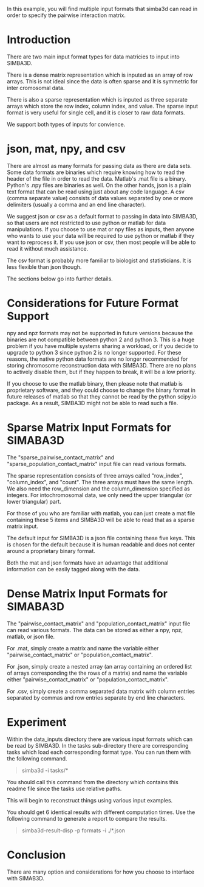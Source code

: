 In this example, you will find multiple input formats that simba3d can read in
order to specify the pairwise interaction matrix.

# Introduction

There are two main input format types for data matricies to input into SIMBA3D.

There is a dense matrix representation which is inputed as an array of row 
arrays. This is not ideal since the data is often sparse and it is symmetric
for inter cromosomal data.

There is also a sparse representation which is inputed as three separate 
arrays which store the row index, column index, and value. The sparse input 
format is very useful for single cell, and it is closer to raw data formats.

We support both types of inputs for convience.

# json, mat, npy, and csv

There are almost as many formats for passing data as there are data sets. Some
data formats are binaries which require knowing how to read the header of the
file in order to read the data. Matlab's .mat file is a binary. Python's .npy
files are binaries as well. On the other hands, json is a plain text format 
that can be read using just about any code language. A csv (comma separate 
value) consists of data values separated by one or more delimiters (usually
a comma and an end line character).

We suggest json or csv as a default format to passing in data into SIMBA3D, so that 
users are not restricted to use python or matlab for data manipulations. If you 
choose to use mat or npy files as inputs, then anyone who wants to use
your data will be required to use python or matlab if they want to reprocess it.
If you use json or csv, then most people will be able to read it without much
assistance.

The csv format is probably more familiar to biologist and statisticians. It is 
less flexible than json though.

The sections below go into further details.

# Considerations for Future Format Support

npy and npz formats may not be supported in future versions because the binaries
are not compatible between python 2 and python 3. This is a huge problem if you
have multiple systems sharing a workload, or if you decide to upgrade to python
3 since python 2 is no longer supported. For these reasons, the native python
data formats are no longer recommended for storing chromosome reconstruction
data with SIMBA3D. There are no plans to actively disable them, but if they
happen to break, it will be a low priority.

If you choose to use the matlab binary, then please note that matlab is
proprietary software, and they could choose to change the binary format in
future releases of matlab so that they cannot be read by the python scipy.io
package. As a result, SIMBA3D might not be able to read such a file.

# Sparse Matrix Input Formats for SIMABA3D

The "sparse_pairwise_contact_matrix" and "sparse_population_contact_matrix" 
input file can read various formats.

The sparse representation consists of three arrays called "row_index", 
"column_index", and "count". The three arrays must have the same length. We also 
need the row_dimension and the column_dimension specified as integers. For 
intochromosomal data, we only need the upper triangular (or lower triangular)
part.

For those of you who are familiar with matlab, you can just create a mat file
containing these 5 items and SIMBA3D will be able to read that as a sparse
matrix input.

The default input for SIMBA3D is a json file containing these five keys. This
is chosen for the default because it is human readable and does not center
around a proprietary binary format.

Both the mat and json formats have an advantage that additional information
can be easily tagged along with the data.

# Dense Matrix Input Formats for SIMABA3D

The "pairwise_contact_matrix" and "population_contact_matrix" input file can 
read various formats. The data can be stored as either a npy, npz, matlab, or 
json file.

For .mat, simply create a matrix and name the variable either 
"pairwise_contact_matrix" or "population_contact_matrix".

For .json, simply create a nested array (an array containing an ordered list
of arrays corresponding the the rows of a matrix) and name the variable either 
"pairwise_contact_matrix" or "population_contact_matrix".

For .csv, simply create a comma separated data matrix with column entries
separated by commas and row entries separate by end line characters.

# Experiment

Within the data_inputs directory there are various input formats which can
be read by SIMBA3D. In the tasks sub-directory there are corresponding tasks
which load each corresponding format type. You can run them with the following
command. 

> simba3d -i tasks/*

You should call this command from the directory which contains this readme file
since the tasks use relative paths.

This will begin to reconstruct things using various input examples.

You should get 6 identical results with different computation times. Use the 
following command to generate a report to compare the results. 
> simba3d-result-disp -p formats -i ./*.json


# Conclusion

There are many option and considerations for how you choose to interface with
SIMAB3D.
